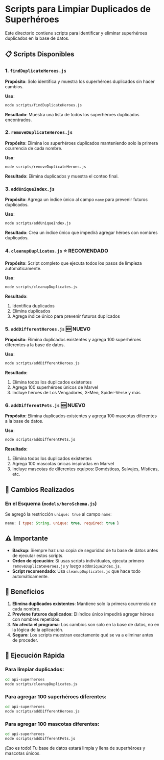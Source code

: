 # Scripts para Limpiar Duplicados de Superhéroes

Este directorio contiene scripts para identificar y eliminar superhéroes duplicados en la base de datos.

## 📋 Scripts Disponibles

### 1. `findDuplicateHeroes.js`
**Propósito**: Solo identifica y muestra los superhéroes duplicados sin hacer cambios.

**Uso**:
```bash
node scripts/findDuplicateHeroes.js
```

**Resultado**: Muestra una lista de todos los superhéroes duplicados encontrados.

### 2. `removeDuplicateHeroes.js`
**Propósito**: Elimina los superhéroes duplicados manteniendo solo la primera ocurrencia de cada nombre.

**Uso**:
```bash
node scripts/removeDuplicateHeroes.js
```

**Resultado**: Elimina duplicados y muestra el conteo final.

### 3. `addUniqueIndex.js`
**Propósito**: Agrega un índice único al campo `name` para prevenir futuros duplicados.

**Uso**:
```bash
node scripts/addUniqueIndex.js
```

**Resultado**: Crea un índice único que impedirá agregar héroes con nombres duplicados.

### 4. `cleanupDuplicates.js` ⭐ **RECOMENDADO**
**Propósito**: Script completo que ejecuta todos los pasos de limpieza automáticamente.

**Uso**:
```bash
node scripts/cleanupDuplicates.js
```

**Resultado**: 
1. Identifica duplicados
2. Elimina duplicados
3. Agrega índice único para prevenir futuros duplicados

### 5. `addDifferentHeroes.js` 🆕 **NUEVO**
**Propósito**: Elimina duplicados existentes y agrega 100 superhéroes diferentes a la base de datos.

**Uso**:
```bash
node scripts/addDifferentHeroes.js
```

**Resultado**: 
1. Elimina todos los duplicados existentes
2. Agrega 100 superhéroes únicos de Marvel
3. Incluye héroes de Los Vengadores, X-Men, Spider-Verse y más

### 6. `addDifferentPets.js` 🆕 **NUEVO**
**Propósito**: Elimina duplicados existentes y agrega 100 mascotas diferentes a la base de datos.

**Uso**:
```bash
node scripts/addDifferentPets.js
```

**Resultado**: 
1. Elimina todos los duplicados existentes
2. Agrega 100 mascotas únicas inspiradas en Marvel
3. Incluye mascotas de diferentes equipos: Domésticas, Salvajes, Místicas, etc.

## 🔧 Cambios Realizados

### En el Esquema (`models/heroSchema.js`)
Se agregó la restricción `unique: true` al campo `name`:

```javascript
name: { type: String, unique: true, required: true }
```

## ⚠️ Importante

- **Backup**: Siempre haz una copia de seguridad de tu base de datos antes de ejecutar estos scripts.
- **Orden de ejecución**: Si usas scripts individuales, ejecuta primero `removeDuplicateHeroes.js` y luego `addUniqueIndex.js`.
- **Script recomendado**: Usa `cleanupDuplicates.js` que hace todo automáticamente.

## 🎯 Beneficios

1. **Elimina duplicados existentes**: Mantiene solo la primera ocurrencia de cada nombre.
2. **Previene futuros duplicados**: El índice único impedirá agregar héroes con nombres repetidos.
3. **No afecta el programa**: Los cambios son solo en la base de datos, no en la lógica de la aplicación.
4. **Seguro**: Los scripts muestran exactamente qué se va a eliminar antes de proceder.

## 🚀 Ejecución Rápida

### Para limpiar duplicados:
```bash
cd api-superheroes
node scripts/cleanupDuplicates.js
```

### Para agregar 100 superhéroes diferentes:
```bash
cd api-superheroes
node scripts/addDifferentHeroes.js
```

### Para agregar 100 mascotas diferentes:
```bash
cd api-superheroes
node scripts/addDifferentPets.js
```

¡Eso es todo! Tu base de datos estará limpia y llena de superhéroes y mascotas únicos. 